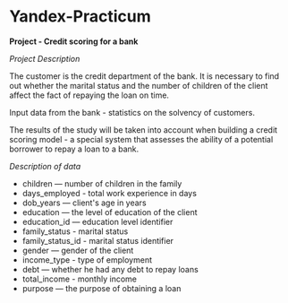 # Yandex-Practicum

**Project - Credit scoring for a bank**

*Project Description*

The customer is the credit department of the bank. It is necessary to find out whether the marital status and the number of children of the client affect the fact of repaying the loan on time.

Input data from the bank - statistics on the solvency of customers.

The results of the study will be taken into account when building a credit scoring model - a special system that assesses the ability of a potential borrower to repay a loan to a bank.

*Description of data*

- children — number of children in the family
- days_employed - total work experience in days
- dob_years — client's age in years
- education — the level of education of the client
- education_id — education level identifier
- family_status - marital status
- family_status_id - marital status identifier
- gender — gender of the client
- income_type - type of employment
- debt — whether he had any debt to repay loans
- total_income - monthly income
- purpose — the purpose of obtaining a loan
